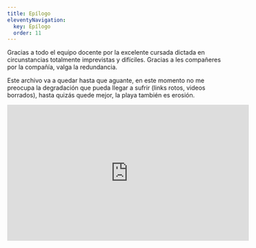 ```yaml
---
title: Epílogo
eleventyNavigation:
  key: Epílogo
  order: 11
---
```


Gracias a todo el equipo docente por la excelente cursada dictada en circunstancias totalmente imprevistas y difíciles.
Gracias a les compañeres por la compañía, valga la redundancia.

Este archivo va a quedar hasta que aguante, en este momento no me preocupa la degradación que pueda llegar a sufrir (links rotos, videos borrados), hasta quizás quede mejor, la playa también es erosión.

<iframe width="560" height="315" src="https://www.youtube.com/embed/dVTB5BZqRXo" frameborder="0" allow="accelerometer; autoplay; clipboard-write; encrypted-media; gyroscope; picture-in-picture" allowfullscreen></iframe>